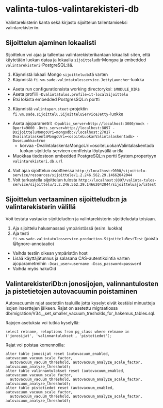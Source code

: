 valinta-tulos-valintarekisteri-db
=================================

Valintarekisterin kanta sekä kirjasto sijoittelun tallentamiseksi valintarekisteriin.

## Sijoittelun ajaminen lokaalisti

Sijoittelun voi ajaa ja tallentaa valintarekisterikantaan lokaalisti siten, että 
käytetään luokan dataa ja lokaalia `sijoitteludb`-Mongoa ja embedded `valintarekisteri`-PostgreSQL:ää.

1. Käynnistä lokaali Mongo `sijoitteludb`:tä varten
2. Käynnistä `fi.vm.sade.valintatulosservice.JettyLauncher`-luokka 
  * Aseta run configurationsista working directoryksi: `$MODULE_DIR$`
  * Aseta profiili `-Dvalintatulos.profile=it-localSijoittelu`
  * Etsi lokista embedded PostgresSQL:n portti
3. Käynnistä `valintaperusteet`-projektin `fi.vm.sade.sijoittelu.SijoitteluServiceJetty`-luokka
  * Aseta ajoparametrit `-Dpublic_server=http://localhost:3000/mock -Dport=9000 -Dvts_server=http://localhost:8097 -DsijoitteluMongoUri=mongodb://localhost:27017 -DvalintalaskentaMongoUri=<osoiteLuokanValintalaskentadb> -DuseLuokka=true`
    * korvaa -DvalintalaskentaMongoUri=osoiteLuokanValintalaskentadb luokan sijoittelu-servicen conffeista löytyvällä uri:lla
  * Muokkaa tiedostoon embedded PostgreSQL:n portti System.propertyyn `valintarekisteri.db.url`
4. Voit ajaa sijoittelun osoitteessa `http://localhost:9000/sijoittelu-service/resources/sijoittele/1.2.246.562.29.14662042044`
5. Voit tarkastella sijoittelun tulosta `http://localhost:8097/valinta-tulos-service/sijoittelu/1.2.246.562.29.14662042044/sijoitteluajo/latest`

## Sijoittelun vertaaminen sijoitteludb:n ja valintarekisterin välillä

Voit testata vastaako sijoitteludb:n ja valintarekisterin sijoitteludata toisiaan.

1. Aja sijoittelu haluamassasi ympäristössä (esim. luokka)
2. Aja testi `fi.vm.sade.valintatulosservice.production.SijoitteluRestTest` (poista @Ignore-annotaatio)
  * Vaihda testiin oikean ympäristön host 
  * Lisää käyttäjätunnus ja salasana CAS-autentikointia varten ajoparametreihin `-Dcas_user=username -Dcas_password=password`
  * Vaihda myös hakuOid

## ValintarekisteriDb:n jonosijojen, valinnantulosten ja pistetietojen autovacuumin poistaminen

Autovacuumin rajat asetettiin tauluille jotta kyselyt eivät kestäisi minuutteja isojen inserttejen jälkeen.
Rajat on asetettu migraatiossa db/migration/V34__set_smaller_vacuum_tresholds_for_hakemus_tables.sql.

Rajojen asetuksia voi tutkia kyselyllä:
```
select relname, reloptions from pg_class where relname in ('jonosijat', 'valinnantulokset', 'pistetiedot');
```

Rajat voi poistaa komennoilla:
```
alter table jonosijat reset (autovacuum_enabled, autovacuum_vacuum_scale_factor,
  autovacuum_vacuum_threshold, autovacuum_analyze_scale_factor, autovacuum_analyze_threshold);
alter table valinnantulokset reset (autovacuum_enabled, autovacuum_vacuum_scale_factor, 
  autovacuum_vacuum_threshold, autovacuum_analyze_scale_factor, autovacuum_analyze_threshold);
alter table pistetiedot reset (autovacuum_enabled, autovacuum_vacuum_scale_factor,
  autovacuum_vacuum_threshold, autovacuum_analyze_scale_factor, autovacuum_analyze_threshold);
```
